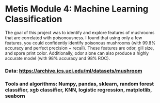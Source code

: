 # Metis Module 4: Machine Learning Classification

The goal of this project was to identify and explore features of mushrooms that are correlated with poisonousness. 
I found that using only a few features, you could confidently identify poisonous mushrooms (with 99.8% accuracy and perfect precision + recall). 
These features are odor, gill size, and spore print color. Additionally, odor alone can also produce a highly accurate model (with 98% accuracy and 98% ROC). 

### Data: https://archive.ics.uci.edu/ml/datasets/mushroom

### Tools and algorithms: Numpy, pandas, sklearn, random forest classifier, xgb classifier, KNN, logistic regression, matplotlib, seaborn 

